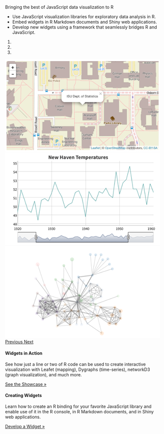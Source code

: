 

<div class="jumbotron">

<div class="container">

<div class="col-md-6">
<p>Bringing the best of JavaScript data visualization to R</p>
<ul>
<li>Use JavaScript visualization libraries for exploratory data analysis in R.</li>
<li>Embed widgets in R Markdown documents and Shiny web applications.</li>
<li>Develop new widgets using a framework that seamlessly bridges R and JavaScript.</li>
</ul>
</div> <!-- col-md-6 -->

<div class="col-md-6">

<div id="widget-carousel" class="carousel slide" data-ride="carousel">
<!-- Indicators -->
<ol class="carousel-indicators">
  <li data-target="#widget-carousel" data-slide-to="0" class="active"></li>
  <li data-target="#widget-carousel" data-slide-to="1"></li>
  <li data-target="#widget-carousel" data-slide-to="2"></li>
</ol>

<!-- Wrapper for slides -->
<div class="carousel-inner" role="listbox">
<div class="item active">
  <img src="images/carousel-leaflet.png">
  <div class="carousel-caption">
  </div>
</div>
<div class="item">
  <img src="images/carousel-dygraphs.png">
  <div class="carousel-caption">
  </div>
</div>
<div class="item">
  <img src="images/carousel-networkD3.png">
  <div class="carousel-caption">
  </div>
</div>
</div>

<!-- Controls -->
<a class="left carousel-control" href="#widget-carousel" role="button" data-slide="prev">
  <span class="glyphicon glyphicon-chevron-left" aria-hidden="true"></span>
  <span class="sr-only">Previous</span>
</a>
<a class="right carousel-control" href="#widget-carousel" role="button" data-slide="next">
  <span class="glyphicon glyphicon-chevron-right" aria-hidden="true"></span>
  <span class="sr-only">Next</span>
</a>
</div>

</div> <!-- col-md-6 -->


</div> <!-- container -->
</div> <!-- jumbotron -->

<div class="container">

<div class="row-fluid">
<div class="col-md-6">
<h4>Widgets in Action</h4>
<p>See how just a line or two of R code can be used to create interactive visualization with   Leafet (mapping), Dygraphs (time-series), networkD3 (graph visualization), and much more.</p>
<p><a class="btn btn-info" href="showcase_leaflet.html" role="button">See the Showcase &raquo;</a></p>
</div>
<div class="col-md-6">
<h4>Creating Widgets</h4>
<p>Learn how to create an R binding for your favorite JavaScript library and enable use of it in the R console, in R Markdown documents, and in Shiny web applications.</p>
<p><a class="btn btn-success" href="#" role="button">Develop a Widget &raquo;</a></p>
</div>
</div>






